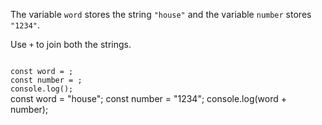 The variable `word` stores
the string `"house"` and
the variable `number` stores `"1234"`.

Use `+` to join both the strings.

<Editor lang="javascript" type="exercise">
<code>
const word = ;
const number = ;
console.log();
</code>

<solution>
const word = "house";
const number = "1234";
console.log(word + number);
</solution>
</Editor>